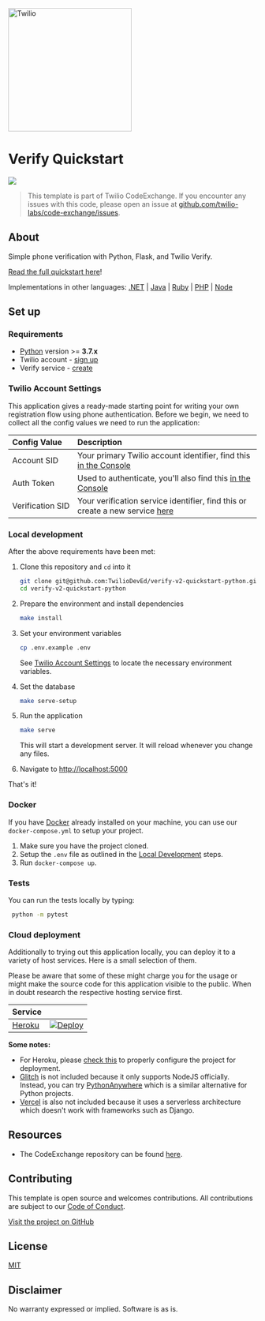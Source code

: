 <a  href="https://www.twilio.com">
<img  src="https://static0.twilio.com/marketing/bundles/marketing/img/logos/wordmark-red.svg"  alt="Twilio"  width="250"  />
</a>

# Verify Quickstart

![](https://github.com/TwilioDevEd/verify-v2-quickstart-python/workflows/Flask/badge.svg)

> This template is part of Twilio CodeExchange. If you encounter any issues with this code, please open an issue at [github.com/twilio-labs/code-exchange/issues](https://github.com/twilio-labs/code-exchange/issues).

## About

Simple phone verification with Python, Flask, and Twilio Verify.

[Read the full quickstart here](https://www.twilio.com/docs/verify/quickstarts/python-flask)!

Implementations in other languages: [.NET](https://github.com/TwilioDevEd/verify-v2-quickstart-csharp) | [Java](https://github.com/TwilioDevEd/verify-v2-quickstart-java)  | [Ruby](https://github.com/TwilioDevEd/verify-v2-quickstart-rails)    | [PHP](https://github.com/TwilioDevEd/verify-v2-quickstart-php) | [Node](https://github.com/TwilioDevEd/verify-v2-quickstart-node)

<!--
### How it works

**TODO: Describe how it works**
-->

## Set up

### Requirements

- [Python](https://www.python.org/downloads) version >= **3.7.x**
- Twilio account - [sign up](https://www.twilio.com/try-twilio)
- Verify service - [create](https://www.twilio.com/console/verify/services)

### Twilio Account Settings

This application gives a ready-made starting point for writing your own registration flow using phone authentication. Before we begin, we need to collect
all the config values we need to run the application:

| Config&nbsp;Value     | Description                                                                                                                    |
|:----------------------|:-------------------------------------------------------------------------------------------------------------------------------|
| Account&nbsp;SID      | Your primary Twilio account identifier, find this [in the Console](https://www.twilio.com/console)                             |
| Auth&nbsp;Token       | Used to authenticate, you'll also find this [in the Console](https://www.twilio.com/console)                                   |
| Verification&nbsp;SID | Your verification service identifier, find this or create a new service [here](https://www.twilio.com/console/verify/services) |

### Local development

After the above requirements have been met:

1. Clone this repository and `cd` into it

   ```bash
   git clone git@github.com:TwilioDevEd/verify-v2-quickstart-python.git
   cd verify-v2-quickstart-python
   ```

2. Prepare the environment and install dependencies

   ```bash
   make install
   ```

3. Set your environment variables

   ```bash
   cp .env.example .env
   ```

   See [Twilio Account Settings](#twilio-account-settings) to locate the necessary environment variables.


4. Set the database

   ```bash
   make serve-setup
   ```

5. Run the application

   ```bash
   make serve
   ```

   This will start a development server. It will reload whenever you change any files.

6. Navigate to [http://localhost:5000](http://localhost:5000)

That's it!

### Docker

If you have [Docker](https://www.docker.com/) already installed on your machine, you can use our `docker-compose.yml` to setup your project.

1. Make sure you have the project cloned.
2. Setup the `.env` file as outlined in the [Local Development](#local-development) steps.
3. Run `docker-compose up`.

### Tests

You can run the tests locally by typing:

```bash
 python -m pytest
```

### Cloud deployment

Additionally to trying out this application locally, you can deploy it to a variety of host services. Here is a small selection of them.

Please be aware that some of these might charge you for the usage or might make the source code for this application visible to the public. When in doubt research the respective hosting service first.

| Service                           |                                                                                                                                                                |
| :-------------------------------- | :------------------------------------------------------------------------------------------------------------------------------------------------------------- |
| [Heroku](https://www.heroku.com/) | [![Deploy](https://www.herokucdn.com/deploy/button.svg)](https://heroku.com/deploy?template=https://github.com/TwilioDevEd/verify-v2-quickstart-python/tree/master) |

**Some notes:**

- For Heroku, please [check this](https://devcenter.heroku.com/articles/django-app-configuration) to properly configure the project for deployment.
- [Glitch](https://glitch.com/) is not included because it only supports NodeJS officially. Instead, you can try [PythonAnywhere](https://help.pythonanywhere.com/pages/DeployExistingDjangoProject/) which is a similar alternative for Python projects.
- [Vercel](https://vercel.com/) is also not included because it uses a serverless architecture which doesn't work with frameworks such as Django.

## Resources

- The CodeExchange repository can be found [here](https://github.com/twilio-labs/code-exchange/).

## Contributing

This template is open source and welcomes contributions. All contributions are subject to our [Code of Conduct](https://github.com/twilio-labs/.github/blob/master/CODE_OF_CONDUCT.md).

[Visit the project on GitHub](https://github.com/twilio-labs/sample-template-django)

## License

[MIT](http://www.opensource.org/licenses/mit-license.html)

## Disclaimer

No warranty expressed or implied. Software is as is.

[twilio]: https://www.twilio.com
